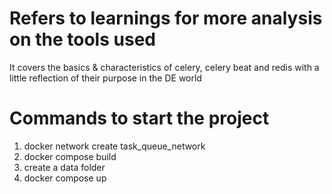 # Refers to learnings for more analysis on the tools used
It covers the basics & characteristics of celery, celery beat and redis
with a little reflection of their purpose in the DE world

# Commands to start the project
1. docker network create task_queue_network
2. docker compose build
3. create a data folder
4. docker compose up
